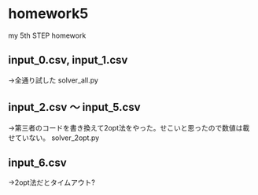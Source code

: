 # homework5
my 5th STEP homework


## input_0.csv, input_1.csv
→全通り試した solver_all.py

## input_2.csv 〜 input_5.csv
→第三者のコードを書き換えて2opt法をやった。せこいと思ったので数値は載せていない。
 solver_2opt.py

## input_6.csv
→2opt法だとタイムアウト?
